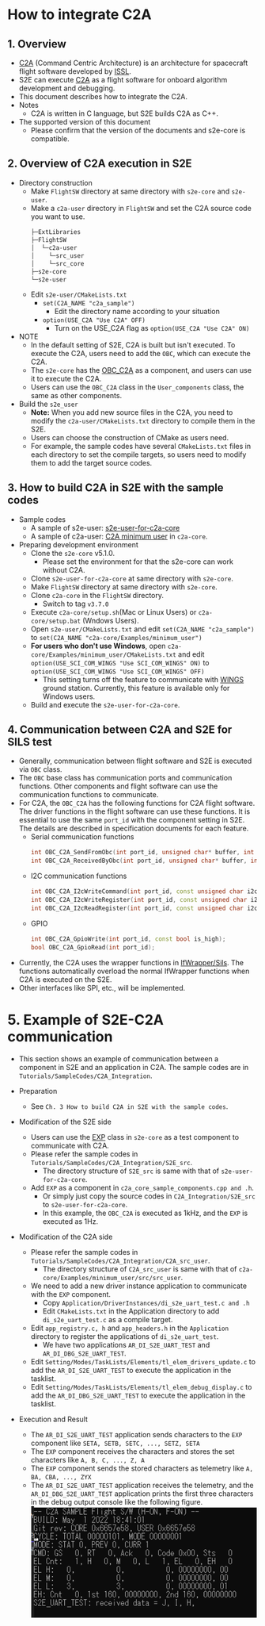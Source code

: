 # How to integrate C2A

## 1.  Overview
- [C2A](https://github.com/ut-issl/c2a-core) (Command Centric Architecture) is an architecture for spacecraft flight software developed by [ISSL](https://www.space.t.u-tokyo.ac.jp/nlab/index.html).
- S2E can execute [C2A](https://github.com/ut-issl/c2a-core) as a flight software for onboard algorithm development and debugging.
- This document describes how to integrate the C2A.
- Notes
  - C2A is written in C language, but S2E builds C2A as C++.
- The supported version of this document
  - Please confirm that the version of the documents and s2e-core is compatible.

## 2. Overview of C2A execution in S2E
- Directory construction
  - Make `FlightSW` directory at same directory with `s2e-core` and `s2e-user`.
  - Make a `c2a-user` directory in `FlightSW` and set the C2A source code you want to use.
    ```
    ├─ExtLibraries
    ├─FlightSW
    │  └─c2a-user
    │    └─src_user
    │    └─src_core
    ├─s2e-core
    └─s2e-user
    ```
  - Edit `s2e-user/CMakeLists.txt`
    - `set(C2A_NAME "c2a_sample")`
      - Edit the directory name according to your situation
    - `option(USE_C2A "Use C2A" OFF)`
      - Turn on the USE_C2A flag as `option(USE_C2A "Use C2A" ON)`
- NOTE
  - In the default setting of S2E, C2A is built but isn't executed. To execute the C2A, users need to add the `OBC`, which can execute the C2A.
  - The `s2e-core` has the [OBC_C2A](https://github.com/ut-issl/s2e-core/blob/develop/src/Component/CDH/OBC_C2A.cpp) as a component, and users can use it to execute the C2A.
  - Users can use the `OBC_C2A` class in the `User_components` class, the same as other components.
- Build the `s2e_user`
  - **Note:** When you add new source files in the C2A, you need to modify the `c2a-user/CMakeLists.txt` directory to compile them in the S2E.
  - Users can choose the construction of CMake as users need.
  - For example, the sample codes have several `CMakeLists.txt` files in each directory to set the compile targets, so users need to modify them to add the target source codes.

## 3. How to build C2A in S2E with the sample codes
- Sample codes
  - A sample of s2e-user: [s2e-user-for-c2a-core](https://github.com/ut-issl/s2e-user-for-c2a-core)
  - A sample of c2a-user: [C2A minimum user](https://github.com/ut-issl/c2a-core/tree/develop/Examples/minimum_user) in `c2a-core`.
- Preparing development environment
  - Clone the `s2e-core` v5.1.0.
    - Please set the environment for that the s2e-core can work without C2A.
  - Clone `s2e-user-for-c2a-core` at same directory with `s2e-core`. 
  - Make `FlightSW` directory at same directory with `s2e-core`.
  - Clone `c2a-core` in the `FlightSW` directory.
    - Switch to tag `v3.7.0`
  - Execute `c2a-core/setup.sh`(Mac or Linux Users) or `c2a-core/setup.bat` (Wndows Users).
  - Open `s2e-user/CMakeLists.txt` and edit `set(C2A_NAME "c2a_sample")` to `set(C2A_NAME "c2a-core/Examples/minimum_user")`
  - **For users who don't use Windows**, open `c2a-core/Examples/minimum_user/CMakeLists.txt` and edit `option(USE_SCI_COM_WINGS "Use SCI_COM_WINGS" ON)` to `option(USE_SCI_COM_WINGS "Use SCI_COM_WINGS" OFF)`
    - This setting turns off the feature to communicate with [WINGS](https://github.com/ut-issl/wings) ground station. Currently, this feature is available only for Windows users.
  - Build and execute the `s2e-user-for-c2a-core`.

## 4. Communication between C2A and S2E for SILS test
- Generally, communication between flight software and S2E is executed via `OBC` class.
- The `OBC` base class has communication ports and communication functions. Other components and flight software can use the communication functions to communicate.
- For C2A, the `OBC_C2A` has the following functions for C2A flight software. The driver functions in the flight software can use these functions. It is essential to use the same `port_id` with the component setting in S2E. The details are described in specification documents for each feature. 
  - Serial communication functions
    ```cpp
    int OBC_C2A_SendFromObc(int port_id, unsigned char* buffer, int offset, int count);
    int OBC_C2A_ReceivedByObc(int port_id, unsigned char* buffer, int offset, int count);
    ```
  - I2C communication functions
    ```cpp
    int OBC_C2A_I2cWriteCommand(int port_id, const unsigned char i2c_addr, const unsigned char* data, const unsigned char len);
    int OBC_C2A_I2cWriteRegister(int port_id, const unsigned char i2c_addr, const unsigned char* data, const unsigned char len);
    int OBC_C2A_I2cReadRegister(int port_id, const unsigned char i2c_addr, unsigned char* data, const unsigned char len);
    ```
  - GPIO
    ```cpp
    int OBC_C2A_GpioWrite(int port_id, const bool is_high);
    bool OBC_C2A_GpioRead(int port_id);
    ```
- Currently, the C2A uses the wrapper functions in [IfWrapper/Sils](https://github.com/ut-issl/c2a-core/tree/develop/Examples/minimum_user/src/src_user/IfWrapper/Sils). The functions automatically overload the normal IfWrapper functions when C2A is executed on the S2E.
- Other interfaces like SPI, etc., will be implemented.


# 5. Example of S2E-C2A communication
- This section shows an example of communication between a component in S2E and an application in C2A. The sample codes are in `Tutorials/SampleCodes/C2A_Integration`.
- Preparation
  - See `Ch. 3 How to build C2A in S2E with the sample codes`.
- Modification of the S2E side
  - Users can use the [EXP](https://github.com/ut-issl/s2e-core/blob/develop/src/Component/Abstract/EXP.h) class in `s2e-core` as a test component to communicate with C2A.
  - Please refer the sample codes in `Tutorials/SampleCodes/C2A_Integration/S2E_src`.
    - The directory structure of `S2E_src` is same with that of `s2e-user-for-c2a-core`. 
  - Add `EXP` as a component in `c2a_core_sample_components.cpp and .h`.
    - Or simply just copy the source codes in `C2A_Integration/S2E_src` to `s2e-user-for-c2a-core`.
    - In this example, the `OBC_C2A` is executed as 1kHz, and the `EXP` is executed as 1Hz.
 - Modification of the C2A side
   - Please refer the sample codes in `Tutorials/SampleCodes/C2A_Integration/C2A_src_user`. 
     - The directory structure of `C2A_src_user` is same with that of `c2a-core/Examples/minimum_user/src/src_user`.
   - We need to add a new driver instance application to communicate with the `EXP` component.
     - Copy `Application/DriverInstances/di_s2e_uart_test.c and .h`
     - Edit `CMakeLists.txt` in the Application directory to add `di_s2e_uart_test.c` as a compile target.
   - Edit `app_registry.c, h` and `app_headers.h` in the `Application` directory to register the applications of `di_s2e_uart_test`.
     - We have two applications `AR_DI_S2E_UART_TEST` and `AR_DI_DBG_S2E_UART_TEST`.
   - Edit `Setting/Modes/TaskLists/Elements/tl_elem_drivers_update.c` to add the `AR_DI_S2E_UART_TEST` to execute the application in the tasklist.
   - Edit `Setting/Modes/TaskLists/Elements/tl_elem_debug_display.c` to add the `AR_DI_DBG_S2E_UART_TEST` to execute the application in the tasklist.
   
- Execution and Result
  - The `AR_DI_S2E_UART_TEST` application sends characters to the `EXP` component like `SETA, SETB, SETC, ..., SETZ, SETA`
  - The `EXP` component receives the characters and stores the set characters like `A, B, C, ..., Z, A`
  - The `EXP` component sends the stored characters as telemetry like `A, BA, CBA, ..., ZYX`
  - The `AR_DI_S2E_UART_TEST` application receives the telemetry, and the `AR_DI_DBG_S2E_UART_TEST` application prints the first three characters in the debug output console like the following figure.
    ![](./figs/C2aCommunicationConfirmation.png)

